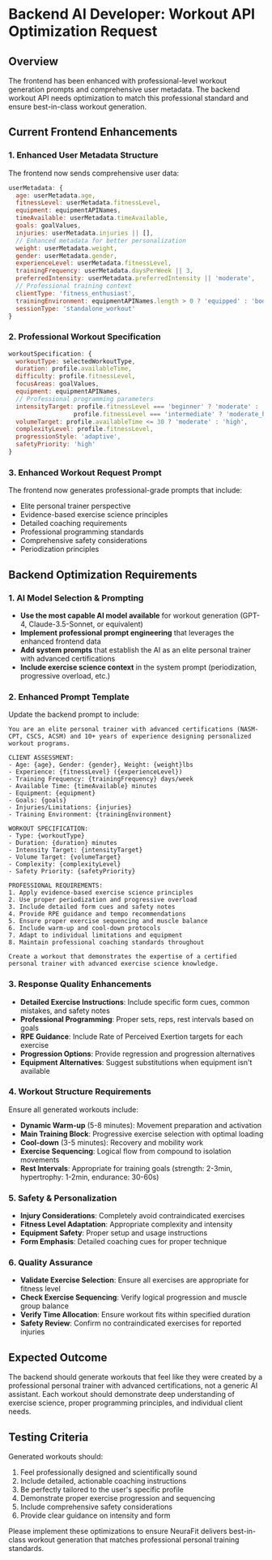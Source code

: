 # Backend AI Developer: Workout API Optimization Request

## Overview
The frontend has been enhanced with professional-level workout generation prompts and comprehensive user metadata. The backend workout API needs optimization to match this professional standard and ensure best-in-class workout generation.

## Current Frontend Enhancements

### 1. Enhanced User Metadata Structure
The frontend now sends comprehensive user data:

```javascript
userMetadata: {
  age: userMetadata.age,
  fitnessLevel: userMetadata.fitnessLevel,
  equipment: equipmentAPINames,
  timeAvailable: userMetadata.timeAvailable,
  goals: goalValues,
  injuries: userMetadata.injuries || [],
  // Enhanced metadata for better personalization
  weight: userMetadata.weight,
  gender: userMetadata.gender,
  experienceLevel: userMetadata.fitnessLevel,
  trainingFrequency: userMetadata.daysPerWeek || 3,
  preferredIntensity: userMetadata.preferredIntensity || 'moderate',
  // Professional training context
  clientType: 'fitness_enthusiast',
  trainingEnvironment: equipmentAPINames.length > 0 ? 'equipped' : 'bodyweight',
  sessionType: 'standalone_workout'
}
```

### 2. Professional Workout Specification
```javascript
workoutSpecification: {
  workoutType: selectedWorkoutType,
  duration: profile.availableTime,
  difficulty: profile.fitnessLevel,
  focusAreas: goalValues,
  equipment: equipmentAPINames,
  // Professional programming parameters
  intensityTarget: profile.fitnessLevel === 'beginner' ? 'moderate' : 
                  profile.fitnessLevel === 'intermediate' ? 'moderate_high' : 'high',
  volumeTarget: profile.availableTime <= 30 ? 'moderate' : 'high',
  complexityLevel: profile.fitnessLevel,
  progressionStyle: 'adaptive',
  safetyPriority: 'high'
}
```

### 3. Enhanced Workout Request Prompt
The frontend now generates professional-grade prompts that include:
- Elite personal trainer perspective
- Evidence-based exercise science principles
- Detailed coaching requirements
- Professional programming standards
- Comprehensive safety considerations
- Periodization principles

## Backend Optimization Requirements

### 1. AI Model Selection & Prompting
- **Use the most capable AI model available** for workout generation (GPT-4, Claude-3.5-Sonnet, or equivalent)
- **Implement professional prompt engineering** that leverages the enhanced frontend data
- **Add system prompts** that establish the AI as an elite personal trainer with advanced certifications
- **Include exercise science context** in the system prompt (periodization, progressive overload, etc.)

### 2. Enhanced Prompt Template
Update the backend prompt to include:

```
You are an elite personal trainer with advanced certifications (NASM-CPT, CSCS, ACSM) and 10+ years of experience designing personalized workout programs.

CLIENT ASSESSMENT:
- Age: {age}, Gender: {gender}, Weight: {weight}lbs
- Experience: {fitnessLevel} ({experienceLevel})
- Training Frequency: {trainingFrequency} days/week
- Available Time: {timeAvailable} minutes
- Equipment: {equipment}
- Goals: {goals}
- Injuries/Limitations: {injuries}
- Training Environment: {trainingEnvironment}

WORKOUT SPECIFICATION:
- Type: {workoutType}
- Duration: {duration} minutes
- Intensity Target: {intensityTarget}
- Volume Target: {volumeTarget}
- Complexity: {complexityLevel}
- Safety Priority: {safetyPriority}

PROFESSIONAL REQUIREMENTS:
1. Apply evidence-based exercise science principles
2. Use proper periodization and progressive overload
3. Include detailed form cues and safety notes
4. Provide RPE guidance and tempo recommendations
5. Ensure proper exercise sequencing and muscle balance
6. Include warm-up and cool-down protocols
7. Adapt to individual limitations and equipment
8. Maintain professional coaching standards throughout

Create a workout that demonstrates the expertise of a certified personal trainer with advanced exercise science knowledge.
```

### 3. Response Quality Enhancements
- **Detailed Exercise Instructions**: Include specific form cues, common mistakes, and safety notes
- **Professional Programming**: Proper sets, reps, rest intervals based on goals
- **RPE Guidance**: Include Rate of Perceived Exertion targets for each exercise
- **Progression Options**: Provide regression and progression alternatives
- **Equipment Alternatives**: Suggest substitutions when equipment isn't available

### 4. Workout Structure Requirements
Ensure all generated workouts include:
- **Dynamic Warm-up** (5-8 minutes): Movement preparation and activation
- **Main Training Block**: Progressive exercise selection with optimal loading
- **Cool-down** (3-5 minutes): Recovery and mobility work
- **Exercise Sequencing**: Logical flow from compound to isolation movements
- **Rest Intervals**: Appropriate for training goals (strength: 2-3min, hypertrophy: 1-2min, endurance: 30-60s)

### 5. Safety & Personalization
- **Injury Considerations**: Completely avoid contraindicated exercises
- **Fitness Level Adaptation**: Appropriate complexity and intensity
- **Equipment Safety**: Proper setup and usage instructions
- **Form Emphasis**: Detailed coaching cues for proper technique

### 6. Quality Assurance
- **Validate Exercise Selection**: Ensure all exercises are appropriate for fitness level
- **Check Exercise Sequencing**: Verify logical progression and muscle group balance
- **Verify Time Allocation**: Ensure workout fits within specified duration
- **Safety Review**: Confirm no contraindicated exercises for reported injuries

## Expected Outcome
The backend should generate workouts that feel like they were created by a professional personal trainer with advanced certifications, not a generic AI assistant. Each workout should demonstrate deep understanding of exercise science, proper programming principles, and individual client needs.

## Testing Criteria
Generated workouts should:
1. Feel professionally designed and scientifically sound
2. Include detailed, actionable coaching instructions
3. Be perfectly tailored to the user's specific profile
4. Demonstrate proper exercise progression and sequencing
5. Include comprehensive safety considerations
6. Provide clear guidance on intensity and form

Please implement these optimizations to ensure NeuraFit delivers best-in-class workout generation that matches professional personal training standards.

